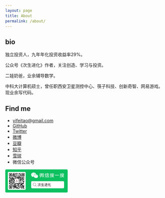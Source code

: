 ```yaml
---
layout: page
title: About
permalink: /about/
---
```


## bio

独立投资人，九年年化投资收益率29%。

公众号《次生进化》作者，关注创造、学习与投资。

二娃奶爸，业余辅导数学。

中科大计算机硕士，曾任职西安卫星测控中心、筷子科技、创新奇智、网易游戏。现业余写代码。

## Find me

* <yifeitao@gmail.com>
* [GitHub](https://github.com/ifeitao)
* [Twitter](https://twitter.com/ifeitao)
* [微博](https://weibo.com/u/1646113497)
* [豆瓣](https://www.douban.com/people/yisha7/)
* [知乎](https://www.zhihu.com/people/yifeitao)
* [雪球](https://xueqiu.com/u/2551471836)
* 微信公众号
<img src="/assets/images/weixin.png" width="200px" />
